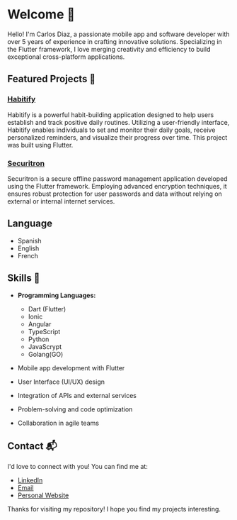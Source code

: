 # Welcome 👋

Hello! I'm Carlos Diaz, a passionate mobile app and software developer with over 5 years of experience in crafting innovative solutions. Specializing in the Flutter framework, I love merging creativity and efficiency to build exceptional cross-platform applications.

## Featured Projects 🚀

### [Habitify](#)

Habitify is a powerful habit-building application designed to help users establish and track positive daily routines. Utilizing a user-friendly interface, Habitify enables individuals to set and monitor their daily goals, receive personalized reminders, and visualize their progress over time. This project was built using Flutter.

### [Securitron](https://play.google.com/store/apps/details?id=com.teutondev.securitron&pcampaignid=web_share)

Securitron is a secure offline password management application developed using the Flutter framework. Employing advanced encryption techniques, it ensures robust protection for user passwords and data without relying on external or internal internet services.

## Language
  - Spanish
  - English
  - French

## Skills 🔧

- **Programming Languages:**
  - Dart (Flutter)
  - Ionic
  - Angular
  - TypeScript
  - Python
  - JavaScrypt
  - Golang(GO)

- Mobile app development with Flutter
- User Interface (UI/UX) design
- Integration of APIs and external services
- Problem-solving and code optimization
- Collaboration in agile teams

## Contact 📬

I'd love to connect with you! You can find me at:

- [LinkedIn](https://www.linkedin.com/in/teutondev/)
- [Email](mailto:teutones92@gmail.com)
- [Personal Website](https://teutondev.com)

Thanks for visiting my repository! I hope you find my projects interesting.
